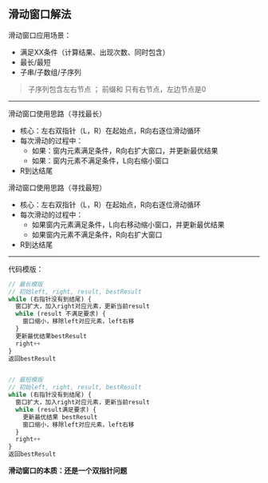 ## 滑动窗口解法

滑动窗口应用场景：

- 满足XX条件（计算结果、出现次数、同时包含）
- 最长/最短
- 子串/子数组/子序列

> 子序列包含左右节点 ； 前缀和 只有右节点，左边节点是0



---

滑动窗口使用思路（寻找最长）

- 核心：左右双指针（L，R）在起始点，R向右逐位滑动循环
- 每次滑动的过程中：
  - 如果：窗内元素满足条件，R向右扩大窗口，并更新最优结果
  - 如果：窗内元素不满足条件，L向右缩小窗口
- R到达结尾



滑动窗口使用思路（寻找最短）

- 核心：左右双指针（L，R）在起始点，R向右逐位滑动循环
- 每次滑动的过程中：
  - 如果窗内元素满足条件，L向右移动缩小窗口，并更新最优结果
  - 如果窗内元素不满足条件，R向右扩大窗口
- R到达结尾

---

代码模版：

```javascript
// 最长模版
// 初始left, right, result, bestResult
while (右指针没有到结尾) {
  窗口扩大，加入right对应元素，更新当前result
  while (result 不满足要求) {
    窗口缩小，移除left对应元素，left右移
  }
  更新最优结果bestResult
  right++
}
返回bestResult


// 最短模版
// 初始left, right, result, bestResult
while (右指针没有到结尾) {
  窗口扩大，加入right对应元素，更新当前result
  while (result满足要求) {
    更新最优结果 bestResult
    窗口缩小，移除left对应元素，left右移
  }
  right++
}
返回bestResult

```


**滑动窗口的本质：还是一个双指针问题**
